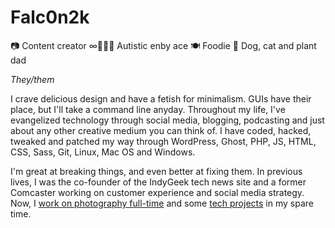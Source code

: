 # Falc0n2k

📷 Content creator 
∞🏳️‍🌈🖤 Autistic enby ace 
🍽️ Foodie 
🌺 Dog, cat and plant dad 

*They/them* 

I crave delicious design and have a fetish for minimalism. GUIs have their place, but I'll take a command line anyday. Throughout my life, I've evangelized technology through social media, blogging, podcasting and just about any other creative medium you can think of. I have coded, hacked, tweaked and patched my way through WordPress, Ghost, PHP, JS, HTML, CSS, Sass, Git, Linux, Mac OS and Windows. 

I'm great at breaking things, and even better at fixing them. In previous lives, I was the co-founder of the IndyGeek tech news site and a former Comcaster working on customer experience and social media strategy. Now, I [work on photography full-time](https://mulberryphotowerx.com) and some [tech projects](https://github.com/Falc0n2k?tab=repositories) in my spare time.